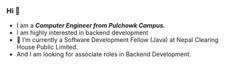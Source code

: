 ### Hi 👋
- I am a ***Computer Engineer from Pulchowk Campus.*** 
- I am highly interested in backend development
- 🔭 I’m currently a Software Development Fellow (Java) at Nepal Clearing House Public Limited.
- And I am looking for associate roles in Backend Development.
<!--
- Read my blogs:
Everything You Need to Know About Python[https://programiz.pro/resources/everything-you-need-to-know-about-python/]
  

**awalrujaa/awalrujaa** is a ✨ _special_ ✨ repository because its `README.md` (this file) appears on your GitHub profile.

Here are some ideas to get you started:

- 
- 🌱 I’m currently learning REACT :star_struck: I am fond of it.
- 👯 I’m looking to collaborate on ...
- 🤔 I’m looking for help with ...
- 💬 Ask me about ...
- 📫 How to reach me: ...
- 😄 Pronouns: ...
- ⚡ Fun fact: ...


- 🌱 I’m currently learning REACT :star_struck: and am ***open to REACT internships.***

- 😄 Pronouns: She/Her
-->
